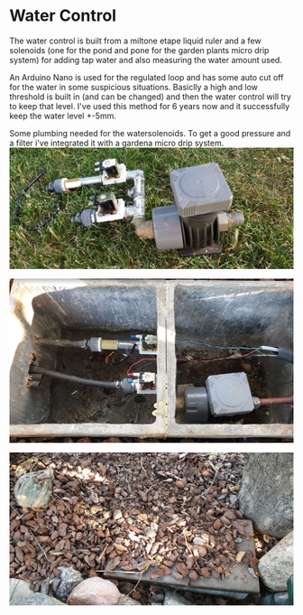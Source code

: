 # Water Control

The water control is built from a miltone etape liquid ruler and a few solenoids (one for the pond and pone for the garden plants micro drip system) for adding tap water and also measuring the water amount used.

An Arduino Nano is used for the regulated loop and has some auto cut off for the water in some suspicious situations. Basiclly a high and low threshold is built in (and can be changed) and then the water control will try to keep that level. I've used this method for 6 years now and it successfully keep the water level +-5mm.

Some plumbing needed for the watersolenoids. To get a good pressure and a filter i've integrated it with a gardena micro drip system.
![1](https://github.com/boanjo/boanjo.github.io/blob/master/poseidon_plumbing.JPG?raw=true "Plumbing")


![2](https://github.com/boanjo/boanjo.github.io/blob/master/poseidon_concrete.JPG?raw=true "Concrete")

![3](https://github.com/boanjo/boanjo.github.io/blob/master/poseidon_hidden.JPG?raw=true "Hidden")
